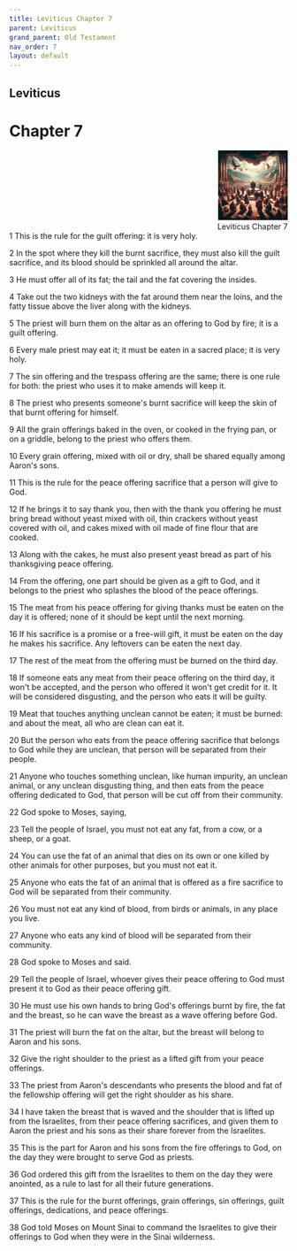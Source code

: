 ```yaml
---
title: Leviticus Chapter 7
parent: Leviticus
grand_parent: Old Testament
nav_order: 7
layout: default
---
```


## Leviticus

# Chapter 7

<div style="clear: both; text-align: right;">
    <img src="/assets/Image/Leviticus/500/7.jpg" alt="Leviticus Chapter 7" class="chapter-image" style="max-width: 25%; height: auto;"/>
    <figcaption style="font-size: 14px;">Leviticus Chapter 7</figcaption>
</div>
1 This is the rule for the guilt offering: it is very holy.

2 In the spot where they kill the burnt sacrifice, they must also kill the guilt sacrifice, and its blood should be sprinkled all around the altar.

3 He must offer all of its fat; the tail and the fat covering the insides.

4 Take out the two kidneys with the fat around them near the loins, and the fatty tissue above the liver along with the kidneys.

5 The priest will burn them on the altar as an offering to God by fire; it is a guilt offering.

6 Every male priest may eat it; it must be eaten in a sacred place; it is very holy.

7 The sin offering and the trespass offering are the same; there is one rule for both: the priest who uses it to make amends will keep it.

8 The priest who presents someone's burnt sacrifice will keep the skin of that burnt offering for himself.

9 All the grain offerings baked in the oven, or cooked in the frying pan, or on a griddle, belong to the priest who offers them.

10 Every grain offering, mixed with oil or dry, shall be shared equally among Aaron's sons.

11 This is the rule for the peace offering sacrifice that a person will give to God.

12 If he brings it to say thank you, then with the thank you offering he must bring bread without yeast mixed with oil, thin crackers without yeast covered with oil, and cakes mixed with oil made of fine flour that are cooked.

13 Along with the cakes, he must also present yeast bread as part of his thanksgiving peace offering.

14 From the offering, one part should be given as a gift to God, and it belongs to the priest who splashes the blood of the peace offerings.

15 The meat from his peace offering for giving thanks must be eaten on the day it is offered; none of it should be kept until the next morning.

16 If his sacrifice is a promise or a free-will gift, it must be eaten on the day he makes his sacrifice. Any leftovers can be eaten the next day.

17 The rest of the meat from the offering must be burned on the third day.

18 If someone eats any meat from their peace offering on the third day, it won't be accepted, and the person who offered it won't get credit for it. It will be considered disgusting, and the person who eats it will be guilty.

19 Meat that touches anything unclean cannot be eaten; it must be burned: and about the meat, all who are clean can eat it.

20 But the person who eats from the peace offering sacrifice that belongs to God while they are unclean, that person will be separated from their people.

21 Anyone who touches something unclean, like human impurity, an unclean animal, or any unclean disgusting thing, and then eats from the peace offering dedicated to God, that person will be cut off from their community.

22 God spoke to Moses, saying,

23 Tell the people of Israel, you must not eat any fat, from a cow, or a sheep, or a goat.

24 You can use the fat of an animal that dies on its own or one killed by other animals for other purposes, but you must not eat it.

25 Anyone who eats the fat of an animal that is offered as a fire sacrifice to God will be separated from their community.

26 You must not eat any kind of blood, from birds or animals, in any place you live.

27 Anyone who eats any kind of blood will be separated from their community.

28 God spoke to Moses and said.

29 Tell the people of Israel, whoever gives their peace offering to God must present it to God as their peace offering gift.

30 He must use his own hands to bring God's offerings burnt by fire, the fat and the breast, so he can wave the breast as a wave offering before God.

31 The priest will burn the fat on the altar, but the breast will belong to Aaron and his sons.

32 Give the right shoulder to the priest as a lifted gift from your peace offerings.

33 The priest from Aaron's descendants who presents the blood and fat of the fellowship offering will get the right shoulder as his share.

34 I have taken the breast that is waved and the shoulder that is lifted up from the Israelites, from their peace offering sacrifices, and given them to Aaron the priest and his sons as their share forever from the Israelites.

35 This is the part for Aaron and his sons from the fire offerings to God, on the day they were brought to serve God as priests.

36 God ordered this gift from the Israelites to them on the day they were anointed, as a rule to last for all their future generations.

37 This is the rule for the burnt offerings, grain offerings, sin offerings, guilt offerings, dedications, and peace offerings.

38 God told Moses on Mount Sinai to command the Israelites to give their offerings to God when they were in the Sinai wilderness.


